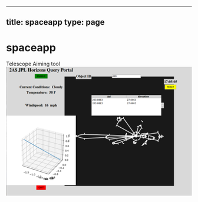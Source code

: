 
---
title: spaceapp
type: page
---
# spaceapp
Telescope Aiming tool
![alt text](https://raw.githubusercontent.com/aakamishra/spaceapp/master/exampleUI.png)
